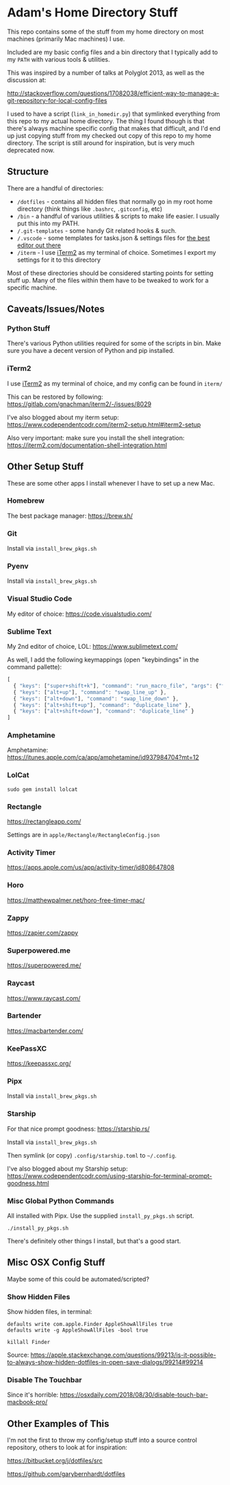 # Adam's Home Directory Stuff

This repo contains some of the stuff from my home directory on most machines
(primarily Mac machines) I use.

Included are my basic config files and a bin directory that I typically add to
my `PATH` with various tools & utilities.

This was inspired by a number of talks at Polyglot 2013, as well as the
discussion at:

<http://stackoverflow.com/questions/17082038/efficient-way-to-manage-a-git-repository-for-local-config-files>

I used to have a script (`link_in_homedir.py`) that symlinked everything from this
repo to my actual home directory.  The thing I found though is that there's
always machine specific config that makes that difficult, and I'd end up just
copying stuff from my checked out copy of this repo to my home directory.  The
script is still around for inspiration, but is very much deprecated now.

## Structure

There are a handful of directories:

* `/dotfiles` - contains all hidden files that normally go in my root home
  directory (think things like `.bashrc`, `.gitconfig`, etc)
* `/bin` - a handful of various utilities & scripts to make life easier. I
  usually put this into my PATH.
* `/.git-templates` - some handy Git related hooks & such.
* `/.vscode` - some templates for tasks.json & settings files for
  [the best editor out there](https://code.visualstudio.com/)
* `/iterm` - I use [iTerm2](https://iterm2.com/) as my terminal of choice.
  Sometimes I export my settings for it to this directory

Most of these directories should be considered starting points for setting
stuff up.  Many of the files within them have to be tweaked to work for a
specific machine.

## Caveats/Issues/Notes

### Python Stuff

There's various Python utilities required for some of the scripts in bin.
Make sure you have a decent version of Python and pip installed.

### iTerm2

I use [iTerm2](http://www.iterm2.com/#/section/home) as my terminal of choice,
and my config can be found in `iterm/`

This can be restored by following: <https://gitlab.com/gnachman/iterm2/-/issues/8029>

I've also blogged about my iterm setup:
<https://www.codependentcodr.com/iterm2-setup.html#iterm2-setup>

Also very important: make sure you install the shell integration:
<https://iterm2.com/documentation-shell-integration.html>

## Other Setup Stuff

These are some other apps I install whenever I have to set up a new Mac.

### Homebrew

The best package manager: <https://brew.sh/>

### Git

Install via `install_brew_pkgs.sh`

### Pyenv

Install via `install_brew_pkgs.sh`

### Visual Studio Code

My editor of choice: <https://code.visualstudio.com/>

### Sublime Text

My 2nd editor of choice, LOL: <https://www.sublimetext.com/>

As well, I add the following keymappings (open "keybindings" in the command pallette):

```javascript
[
  { "keys": ["super+shift+k"], "command": "run_macro_file", "args": {"file": "res://Packages/Default/Delete Line.sublime-macro"} },
  { "keys": ["alt+up"], "command": "swap_line_up" },
  { "keys": ["alt+down"], "command": "swap_line_down" },
  { "keys": ["alt+shift+up"], "command": "duplicate_line" },
  { "keys": ["alt+shift+down"], "command": "duplicate_line" }
]
```

### Amphetamine

Amphetamine: <https://itunes.apple.com/ca/app/amphetamine/id937984704?mt=12>

### LolCat

```shell
sudo gem install lolcat
```

### Rectangle

<https://rectangleapp.com/>

Settings are in `apple/Rectangle/RectangleConfig.json`

### Activity Timer

<https://apps.apple.com/us/app/activity-timer/id808647808>

### Horo

<https://matthewpalmer.net/horo-free-timer-mac/>

### Zappy

<https://zapier.com/zappy>

### Superpowered.me

<https://superpowered.me/>

### Raycast

<https://www.raycast.com/>

### Bartender

<https://macbartender.com/>

### KeePassXC

<https://keepassxc.org/>

### Pipx

Install via `install_brew_pkgs.sh`

### Starship

For that nice prompt goodness: <https://starship.rs/>

Install via `install_brew_pkgs.sh`

Then symlink (or copy) `.config/starship.toml` to `~/.config`.

I've also blogged about my Starship setup: <https://www.codependentcodr.com/using-starship-for-terminal-prompt-goodness.html>

### Misc Global Python Commands

All installed with Pipx.  Use the supplied `install_py_pkgs.sh` script.

```shell
./install_py_pkgs.sh
```

There's definitely other things I install, but that's a good start.

## Misc OSX Config Stuff

Maybe some of this could be automated/scripted?

### Show Hidden Files

Show hidden files, in terminal:

```shell
defaults write com.apple.Finder AppleShowAllFiles true
defaults write -g AppleShowAllFiles -bool true

killall Finder
```

Source: <https://apple.stackexchange.com/questions/99213/is-it-possible-to-always-show-hidden-dotfiles-in-open-save-dialogs/99214#99214>

### Disable The Touchbar

Since it's horrible: <https://osxdaily.com/2018/08/30/disable-touch-bar-macbook-pro/>

## Other Examples of This

I'm not the first to throw my config/setup stuff into a source control repository,
others to look at for inspiration:

<https://bitbucket.org/j/dotfiles/src>

<https://github.com/garybernhardt/dotfiles>

